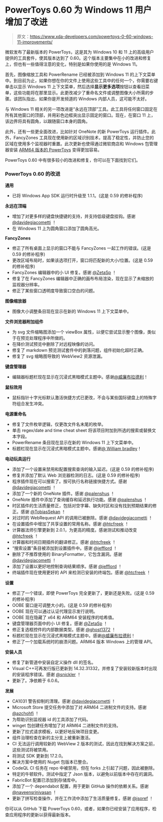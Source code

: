 # PowerToys 0.60 为 Windows 11 用户增加了改进

> 原文：<https://www.xda-developers.com/powertoys-0-60-windows-11-improvements/>

微软发布了最新版本的 PowerToys，这是其为 Windows 10 和 11 上的高级用户提供的工具套件，使其版本达到了 0.60。这个版本主要集中在小的改进和修复上，但也有一些值得注意的变化，特别是如果你使用的是 Windows 11。

首先，图像缩放工具和 PowerRename 已经被添加到 Windows 11 的上下文菜单中。到目前为止，如果你想在你的文件上使用这些工具中的任何一个，你需要右键单击以显示 Windows 11 上下文菜单，然后选择**显示更多选项**按钮以查看旧菜单，这些功能将在那里显示。此更改减少了重命名文件或调整图像大小所需的步骤。该团队指出，如果你是开发频道的 Windows 内部人员，这可能不太好。

与 Windows 11 相关的另一项改进是“永远在顶部”工具。此工具将任何窗口固定在所有其他窗口的顶部，并用彩色边框突出显示固定的窗口。现在，在窗口 11 上，该边界将具有圆角，以跟随窗口本身的圆角。

此外，还有一些更全面改进，比如针对 OneNote 的新 PowerToys 运行插件。此外，FancyZones 工具现在使用新的区域识别技术，提高了稳定性，并防止您的区域在使用多个监视器时重置。此次更新也使得通过微软商店和 Windows 包管理器安装 [ARM64 版本的 PowerToys](https://www.xda-developers.com/powertoys-0-59-native-arm-support/) 变得更加容易。

PowerToys 0.60 中有很多较小的改进和修复，你可以在下面找到它们。

### PowerToys 0.60 的改进

**通用**

*   已将 Windows App SDK 运行时升级至 1.1.1。(这是 0.59 的修补程序)

**永远在顶端**

*   增加了对更多样的键盘快捷键的支持，并支持低级键盘挂钩。感谢 [@davidegiacometti](https://github.com/davidegiacometti) ！
*   在 Windows 11 上为圆角窗口添加了圆角高光。

**FancyZones**

*   修正了所有桌面上显示的窗口不能与 FancyZones 一起工作的错误。(这是 0.59 的修补程序)
*   更改区域布局时，如果该选项打开，窗口将匹配新的大小/位置。(这是 0.59 的修补程序)
*   FancyZones 编辑器中的小 UI 修复。感谢 [@ZetaSp](https://github.com/ZetaSp) ！
*   修复了在 FancyZones 编辑器中正确的画布布局渲染，现在显示了未缩放的监视器分辨率。
*   修正了某些窗口透明度导致窗口空白的问题。

**图像缩放器**

*   图像大小调整条目现在显示在新的 Windows 11 上下文菜单中。

**文件浏览器附加组件**

*   为 svg 文件缩略图添加一个 viewBox 属性，以便它尝试显示整个图像，类似于在预览处理程序中所做的。
*   在降价测试预览中删除了对远程映像的访问。
*   修复了 markdown 预览测试套件中的剥落问题，组件初始化超时正确。
*   修复了 svg 缩略图导致的 WebView2 资源泄漏。

**键盘管理器**

*   编辑器标题栏现在显示在沉浸式黑暗模式主题中。感谢[@威廉布拉德利](https://github.com/WilliamABradley)！

**鼠标效用**

*   鼠标指针十字光标默认激活快捷方式已更改，不会与某些国际键盘上的特殊字符组合发生冲突。

**电源重命名**

*   修复了文件枚举逻辑，仅更改文件名末尾的枚举。
*   单击 regex/date and time cheat sheet 将该项目附加到所选的搜索或替换文本字段。
*   PowerRename 条目现在显示在新的 Windows 11 上下文菜单中。
*   标题栏现在显示在沉浸式黑暗模式主题中。感谢[@ William bradley](https://github.com/WilliamABradley)！

**电动玩具运行**

*   添加了一个设置来禁用和配置搜索查询的输入延迟。(这是 0.59 的修补程序)
*   修复并添加了默认 Web 浏览器检测的日志。(这是 0.59 的修补程序)
*   程序插件现在可以搜索了。按可执行名称链接快捷方式。感谢 [@davidegiacometti](https://github.com/davidegiacometti) ！
*   添加了一个新的 OneNote 插件。感谢 [@palenshus](https://github.com/palenshus) ！
*   OneNote 插件中添加了查询缓存和延迟执行功能。感谢 [@palenshus](https://github.com/palenshus) ！
*   时区插件的生活质量修正，包括对空字幕、缺失时区和没有找到预期结果的修正。感谢 [@TobiasSekan](https://github.com/TobiasSekan) ！
*   对过时的 WebRequest API 的调用已被删除。感谢 [@davidegiacometti](https://github.com/davidegiacometti) ！
*   在设置插件中增加了共享设置的常用名称。感谢 [@htcfreek](https://github.com/htcfreek) ！
*   计算器法师引擎更新到 2.0.1，为更高的精度。感谢测试和推动改变 [@htcfreek](https://github.com/htcfreek) ！
*   计算器和时间日期插件的翻译修正。感谢 [@htcfreek](https://github.com/htcfreek) ！
*   “搜索设置”条目被添加到设置插件中。感谢 [@jefflord](https://github.com/jefflord) ！
*   删除了不推荐使用的 BinaryFormatter，它包含漏洞。感谢 [@davidegiacometti](https://github.com/davidegiacometti) ！
*   添加了设置以更好地控制查询结果顺序。感谢 [@jefflord](https://github.com/jefflord) ！
*   终端插件现在使用更好的 API 来检测已安装的终端包。感谢 [@htcfreek](https://github.com/htcfreek) ！

**设置**

*   修正了一个错误，即使 PowerToys 完全更新了，更新还是失败。(这是 0.59 的修补程序)
*   OOBE 窗口是可调整大小的。(这是 0.59 的修补程序)
*   OOBE 现在可以通过认证代理显示发行说明。
*   OOBE 现在隐藏了 x64 和 ARM64 安装程序的哈希值。
*   键盘管理器页面中的小 UI 修复。感谢 [@ZetaSp](https://github.com/ZetaSp) ！
*   修正复选框控件的内部数据类型。感谢 [@ghost1372](https://github.com/ghost1372) ！
*   标题栏现在显示在沉浸式黑暗模式主题中。感谢[@威廉布拉德利](https://github.com/WilliamABradley)！
*   修正了一个加载系统时的崩溃问题。ARM64 版本 Windows 上的管理 API。

**安装人员**

*   修复了新管道中安装自定义操作 dll 的签名。
*   Visual C++可再发行版已更新到 14.32.31332，并修复了安装较新版本时出现的安装程序错误。感谢 [@snickler](https://github.com/snickler) ！
*   更新了。净依赖于 6.0.6。

**发展**

*   CA1031 警告抑制的清理。感谢 [@davidegiacometti](https://github.com/davidegiacometti) ！
*   Microsoft Store 提交任务中添加了对 ARM64 二进制文件的支持。感谢 [@azchohfi](https://github.com/azchohfi) ！
*   为帮助识别监视器 id 的工具添加了代码。
*   winget 包创建任务增加了对 ARM64 二进制文件的支持。
*   更新了拉式请求模板，以更好地反映项目变更。
*   组件治理检查在新的主分支上被重新激活。
*   CI 无法运行调用较新的 WebView 2 版本的测试，因此在找到解决方案之前，这些测试将被禁用。
*   将测试 SDK 更新到 17.2.0。
*   解决方案中使用的 Nuget 包版本已整合。
*   CodeQL CI 任务在 repo 中被禁用，但在 forks 上引起了问题，因此被删除。
*   特定的牛顿软件。测试中指定了 Json 版本，以避免以前版本中存在的漏洞。
*   FabricBot 配置已添加到存储库中。
*   添加了一个 dependabot 配置，用于更新 GitHub 操作的依赖关系。感谢 [@naveensrinivasan](https://github.com/naveensrinivasan) ！
*   更新了拼写检查操作，并在工作流中添加了生活质量修复。感谢 [@jsoref](https://github.com/jsoref) ！

你可以从 GitHub 下载 PowerToys 0.60，或者，如果你已经安装了应用程序，检查应用程序的更新以获得最新版本。